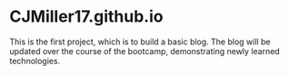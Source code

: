 # CJMiller17.github.io
This is the first project, which is to build a basic blog. The blog will be updated over the course of the bootcamp, demonstrating newly learned technologies.
